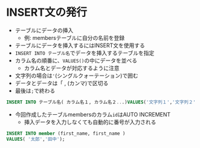 # INSERT文の発行

* テーブルにデータの挿入
    * 例: membersテーブルに自分の名前を登録
* テーブルにデータを挿入するにはINSERT文を使用する
* `INSERT INTO テーブル名`でデータを挿入するテーブルを指定
* カラム名の順番に、`VALUES()`の中にデータを並べる
    * カラム名とデータが対応するように注意
* 文字列の場合は`'`(シングルクォーテーション)で囲む
* データとデータは「 , (カンマ)で区切る
* 最後は`;`で終わる

```sql
INSERT INTO テーブル名( カラム名１, カラム名２...)VALUES('文字列１','文字列２'...);
```

* 今回作成したテーブルmembersのカラム`id`はAUTO INCREMENT
    * 挿入データを入力しなくても自動的に番号が入力される

```sql
INSERT INTO member (first_name, first_name )
VALUES( '太郎','田中');
```
